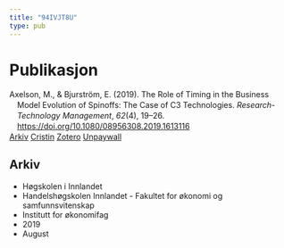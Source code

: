 ```yaml
---
title: "94IVJT8U"
type: pub
---
```

<h1>Publikasjon</h1>
<article id="csl-bib-container-94IVJT8U" class="csl-bib-container">
  <div class="csl-bib-body" style="line-height: 1.35; padding-left: 1em; text-indent:-1em;">
  <div class="csl-entry">Axelson, M., &amp; Bjurstr&#xF6;m, E. (2019). The Role of Timing in the Business Model Evolution of Spinoffs: The Case of C3 Technologies. <i>Research-Technology Management</i>, <i>62</i>(4), 19&#x2013;26. <a href="https://doi.org/10.1080/08956308.2019.1613116">https://doi.org/10.1080/08956308.2019.1613116</a></div>
</div>
  <div class="csl-bib-buttons">
    <a href="#taxonomy-article-94IVJT8U" class="csl-bib-button">Arkiv</a>
    <a href alt="Cristin URL" class="csl-bib-button">Cristin</a>
    <a href alt="Zotero URL" class="csl-bib-button">Zotero</a>
    <a href="https://www.tandfonline.com/doi/pdf/10.1080/08956308.2019.1613116?needAccess=true&amp;" class="csl-bib-button">Unpaywall</a>
  </div>
  <div id="csl-bib-meta-container-94IVJT8U"></div>
</article>
<div id="csl-bib-meta-94IVJT8U" class="csl-bib-meta">
  <article id="taxonomy-article-94IVJT8U" class="taxonomy-article">
    <h1>Arkiv</h1>
    <ul>
      <li>Høgskolen i Innlandet</li>
      <li>Handelshøgskolen Innlandet - Fakultet for økonomi og samfunnsvitenskap</li>
      <li>Institutt for økonomifag</li>
      <li>2019</li>
      <li>August</li>
    </ul>
  </article>
</div>
